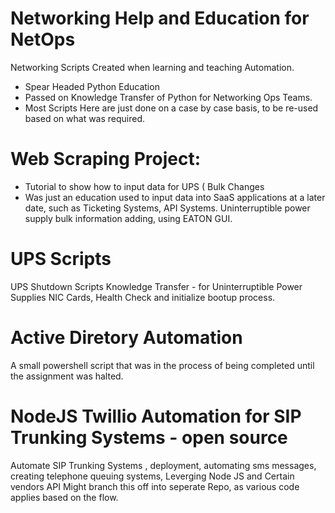 # Networking Help and Education for NetOps
Networking Scripts 
Created when learning and teaching Automation.

- Spear Headed Python Education 
- Passed on Knowledge Transfer of Python for Networking Ops Teams. 
- Most Scripts Here are just done on a case by case basis, to be re-used based on what was required. 

# Web Scraping Project:
  - Tutorial to show how to input data for UPS ( Bulk Changes
  - Was just an education used to input data into SaaS applications at a later date, such as Ticketing Systems, API Systems. Uninterruptible power supply bulk     information adding, using EATON GUI. 

# UPS Scripts 
UPS Shutdown Scripts Knowledge Transfer - for Uninterruptible Power Supplies
NIC Cards, Health Check and initialize bootup process. 

# Active Diretory Automation

A small powershell script that was in the process of being completed until the assignment was halted. 

# NodeJS Twillio Automation for SIP Trunking Systems - open source

Automate SIP Trunking Systems , deployment, automating sms messages, creating telephone queuing systems, Leverging Node JS and Certain vendors API
Might branch this off into seperate Repo, as various code applies based on the flow. 
